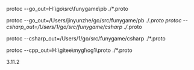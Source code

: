 protoc --go_out=H:\go\src\funygame\pb ./*.proto 


protoc --go_out=/Users/jinyunzhe/go/src/funygame/pb ./*.proto 
protoc --csharp_out=/Users/1/go/src/funygame/csharp ./*.proto


protoc --csharp_out=/Users/1/go/src/funygame/csharp ./*.proto

protoc --cpp_out=H:\gitee\mygl\og1\proto ./*.proto 


3.11.2

